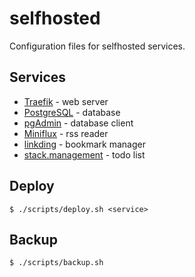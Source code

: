 # selfhosted

Configuration files for selfhosted services.

## Services

- [Traefik](https://github.com/traefik/traefik) - web server
- [PostgreSQL](https://www.postgresql.org/) - database
- [pgAdmin](https://www.pgadmin.org/) - database client
- [Miniflux](https://miniflux.app/) - rss reader
- [linkding](https://github.com/sissbruecker/linkding) - bookmark manager
- [stack.management](https://github.com/bdeak4/stack.management) - todo list

## Deploy

```
$ ./scripts/deploy.sh <service>
```

## Backup

```
$ ./scripts/backup.sh
```
